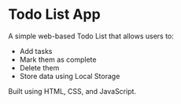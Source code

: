 # Todo List App

A simple web-based Todo List that allows users to:

- Add tasks
- Mark them as complete
- Delete them
- Store data using Local Storage

Built using HTML, CSS, and JavaScript.
